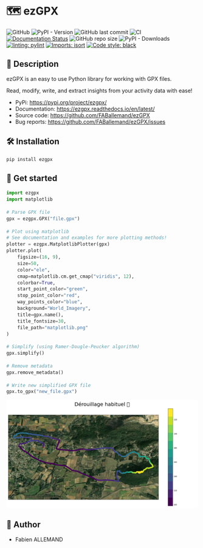 # 🗺️ ezGPX

![GitHub](https://img.shields.io/github/license/FABallemand/ezGPX)
![PyPI - Version](https://img.shields.io/pypi/v/ezgpx)
![GitHub last commit](https://img.shields.io/github/last-commit/FABallemand/ezGPX/main)
![CI](https://github.com/FABallemand/ezGPX/actions/workflows/ci.yml/badge.svg?event=push)
[![Documentation Status](https://readthedocs.org/projects/ezgpx/badge/?version=latest)](https://ezgpx.readthedocs.io/en/latest/?badge=latest)
![GitHub repo size](https://img.shields.io/github/repo-size/FABallemand/ezGPX)
![PyPI - Downloads](https://img.shields.io/pypi/dm/ezgpx)
[![linting: pylint](https://img.shields.io/badge/linting-pylint-yellowgreen)](https://github.com/pylint-dev/pylint)
[![Imports: isort](https://img.shields.io/badge/%20imports-isort-%231674b1?style=flat&labelColor=ef8336)](https://pycqa.github.io/isort/)
[![Code style: black](https://img.shields.io/badge/code%20style-black-000000.svg)](https://github.com/psf/black)


## 🔎 Description
ezGPX is an easy to use Python library for working with GPX files.

Read, modify, write, and extract insights from your activity data with ease!

- PyPi: https://pypi.org/project/ezgpx/
- Documentation: https://ezgpx.readthedocs.io/en/latest/
- Source code: https://github.com/FABallemand/ezGPX
- Bug reports: https://github.com/FABallemand/ezGPX/issues

## 🛠️ Installation

```bash
pip install ezgpx
```

## 🏁 Get started

```python
import ezgpx
import matplotlib

# Parse GPX file
gpx = ezgpx.GPX("file.gpx")

# Plot using matplotlib
# See documentation and examples for more plotting methods!
plotter = ezgpx.MatplotlibPlotter(gpx)
plotter.plot(
    figsize=(16, 9),
    size=50,
    color="ele",
    cmap=matplotlib.cm.get_cmap("viridis", 12),
    colorbar=True,
    start_point_color="green",
    stop_point_color="red",
    way_points_color="blue",
    background="World_Imagery",
    title=gpx.name(),
    title_fontsize=30,
    file_path="matplotlib.png"
)

# Simplify (using Ramer-Dougle-Peucker algorithm)
gpx.simplify()

# Remove metadata
gpx.remove_metadata()

# Write new simplified GPX file
gpx.to_gpx("new_file.gpx")
```

![Plot made with Matplotlib](img/matplotlib.png)

## 👤 Author
- Fabien ALLEMAND

